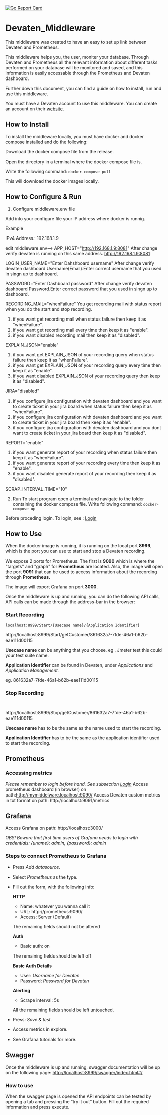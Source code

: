 [![Go Report Card](https://goreportcard.com/badge/github.com/team7mysupermon/devaten_middlewareapp)](https://goreportcard.com/report/github.com/team7mysupermon/mySuperMon_Middleware)

# Devaten_Middleware

This middleware was created to have an easy to set up link between Devaten and Prometheus.

This middleware helps you, the user, moniter your database. Through Devaten and Prometheus all the relevant information about different tasks performed on your database will be monitored and saved, and this information is easily accessable through the Prometheus and Devaten dashboard.

Further down this document, you can find a guide on how to install, run and use this middleware.

You must have a Devaten account to use this middleware. You can create an account on their [website](https://Devaten.com/).

## How to Install

To install the middleware locally, you must have docker and docker compose installed and do the following:

Download the docker compose file from the release.

Open the directory in a terminal where the docker compose file is.

Write the following command:
```docker-compose pull```

This will download the docker images locally.

## How to Configure & Run

1. Configure middleware.env file

Add into your configure file your IP address where docker is runnig.

Example

IPv4 Address.: 192.168.1.9

edit middleware.env-->
APP_HOST="http://192.168.1.9:8081"
After change verify devaten is running on this same address. http://192.168.1.9:8081

LOGIN_USER_NAME="Enter Dahshboard username"
After change verify devaten dashboard Username(Email).Enter correct username that you used in singn up to dashboard.

PASSWORD="Enter Dashboard password"
After change verify devaten dashboard Password.Enter correct password that you used in singn up to dashboard.


RECORDING_MAIL="whenFailure"
You get recording mail with status report when you do the start and stop recording.
1. if you want get recording mail when status failure then keep it as "whenFailure".
2. if you want get recording mail every time then keep it as "enable".
3. if you want disabled recording mail  then keep it as "disabled".

EXPLAIN_JSON="enable"
1. if you want get EXPLAIN_JSON of your recording query when status failure then keep it as "whenFailure".
2. if you want get EXPLAIN_JSON of your recording query every time then keep it as "enable".
3. if you want disabled EXPLAIN_JSON of your recording query then keep it as "disabled".


JIRA="disabled"
1. if you configure jira configuration with devaten dashboard and you want to create ticket in your jira board when status failure then keep it as "whenFailure".
2. if you configure jira configuration with devaten dashboard and you  want to create ticket in your jira board then keep it as "enable".
3. if you configure jira configuration with devaten dashboard and you  dont want to create ticket in your jira board then keep it as "disabled".

REPORT="enable"
1. if you want generate report of your recording when status failure then keep it as "whenFailure".
2. if you want generate report of your recording every time then keep it as "enable".
3. if you want disabled generate report of your recording then keep it as "disabled".

SCRAP_INTERVAL_TIME="10"

2. Run
To start program open a terminal and navigate to the folder containing the docker compose file.
Write following command:
```docker-compose up```

Before proceding login. To login, see : [Login](#login)

## How to Use

When the docker image is running, it is running on the local port **8999**, which is the port you can use to start and stop a Devaten recording.

We expose 2 ports for Prometheus. The first is **9090** which is where the "targets" and "graph" for **Prometheus** are located. Also, the image will open the port **9091** that can be used to access information about the recording through **Prometheus.**

The image will export Grafana on port **3000**.

Once the middleware is up and running, you can do the following API calls, API calls can be made through the address-bar in the browser:



### Start Recording

```
localhost:8999/Start/{Usecase name}/{Application Identifier}
```
http://localhost:8999/Start/getCustomer/861632a7-7fde-46a1-b62b-eae111d00115


**Usecase name** can be anything that you choose. eg , Jmeter test this could your test suite name. 

**Application Identifier** can be found in Devaten, under *Applications* and *Application Management.*

eg. 861632a7-7fde-46a1-b62b-eae111d00115


### Stop Recording

```


```
http://localhost:8999/Stop/getCustomer/861632a7-7fde-46a1-b62b-eae111d00115

**Usecase name** has to be the same as the name used to start the recording.


**Application Identifier** has to be the same as the application identifier used to start the recording.

## **Prometheus**

### **Accessing metrics**

*Please remember to login before hand. See subsection [Login](#login)*
Access prometheus dashboard (in browser) on path:http://mymiddelware.localhost:9090/ 
Access Devaten custom metrics in txt format on path: http://localhost:9091/metrics

## **Grafana**

Access Grafana on path: http://localhost:3000/

*OBS! Beware that first time users of Grafana needs to login with credentials: {uname}: admin, {password}: admin*

### **Steps to connect Prometheus to Grafana**

- Press *Add datasource*.
- Select *Prometheus* as the type.
- Fill out the form, with the following info:

    **HTTP**
    - Name: whatever you wanna call it
    - URL: http://prometheus:9090/
    - Access: Server (Default)
    
    The remaining fields should not be altered
    
    **Auth**
    - Basic auth: on
    
    The remaining fields should be left off
    
    **Basic Auth Details**
    - User: *Username for Devaten*
    - Password: *Password for Devaten*
    
    **Alerting**
    - Scrape interval: 5s
    
    All the remaining fields should be left untouched.

- Press: *Save & test*.
- Access metrics in explore.
- See Grafana tutorials for more.

## Swagger

Once the middleware is up and running, swagger documentation will be up on the following page: [http://localhost:8999/swagger/index.html#/](http://localhost:8999/swagger/index.html#/)

### How to use

When the swagger page is opened the API endpoints can be tested by opening a tab and pressing the “try it out” button. Fill out the required information and press execute.
